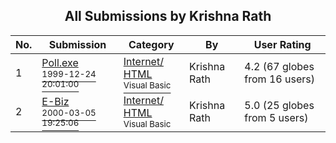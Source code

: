 ﻿<div align="center">

## All Submissions by Krishna Rath

</div>

No.  | Submission | Category | By   | User Rating
---- | ---------- | -------- | ---- | -----------
1 | [Poll\.exe<br /><sup>1999-12-24 20:01:00</sup>](https://github.com/Planet-Source-Code/krishna-rath-poll-exe__1-5121) | [Internet/ HTML<br /><sup>Visual Basic</sup>](../ByCategory/internet-html__1-34.md) | Krishna Rath | 4.2 (67 globes from 16 users)
2 | [E\-Biz<br /><sup>2000-03-05 19:25:06</sup>](https://github.com/Planet-Source-Code/krishna-rath-e-biz__1-6372) | [Internet/ HTML<br /><sup>Visual Basic</sup>](../ByCategory/internet-html__1-34.md) | Krishna Rath | 5.0 (25 globes from 5 users)
